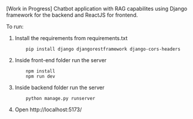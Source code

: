 [Work in Progress] Chatbot application with RAG capabilites using Django framework for the backend and ReactJS for frontend.

To run:

1. Install the requirements from requirements.txt
    ```
        pip install django djangorestframework django-cors-headers
    ```
3. Inside front-end folder run the server
    ```
        npm install
        npm run dev
    ```
4. Inside backend folder run the server
    ```
        python manage.py runserver
    ```
5. Open http://localhost:5173/
